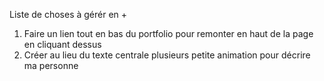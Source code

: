 Liste de choses à gérér en +

1. Faire un lien tout en bas du portfolio pour remonter en haut de la page en cliquant dessus
2. Créer au lieu du texte centrale plusieurs petite animation pour décrire ma personne
